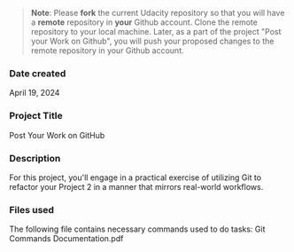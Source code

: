 >**Note**: Please **fork** the current Udacity repository so that you will have a **remote** repository in **your** Github account. Clone the remote repository to your local machine. Later, as a part of the project "Post your Work on Github", you will push your proposed changes to the remote repository in your Github account.

### Date created
April 19, 2024

### Project Title
Post Your Work on GitHub

### Description
For this project, you'll engage in a practical exercise of utilizing Git to refactor your Project 2 in a manner that mirrors real-world workflows.

### Files used
The following file contains necessary commands used to do tasks:
 Git Commands Documentation.pdf

